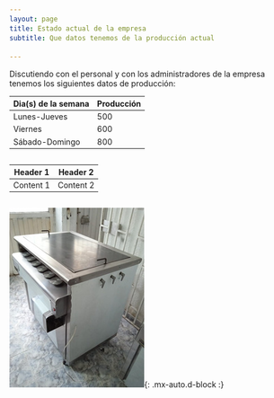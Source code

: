 ```yaml
---
layout: page
title: Estado actual de la empresa
subtitle: Que datos tenemos de la producción actual

--- 
```

Discutiendo con el personal y con los administradores de la empresa tenemos los siguientes datos de producción:

<div align="center">
  
| Dia(s) de la semana | Producción | 
| :------ |:--- | 
| Lunes-Jueves | 500 |
| Viernes | 600 |
| Sábado-Domingo | 800 |

</div>

<style>
.table-center {
  display: flex;
  justify-content: center;
}
</style>

<div class="table-center">

| Header 1 | Header 2 |
|----------|----------|
| Content 1 | Content 2 |

</div>

![horno](/assets/img/horno.jpg){: .mx-auto.d-block :}




